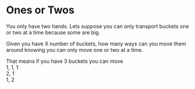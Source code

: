 # Ones or Twos  

You only have two hands. Lets suppose you can only transport buckets one or two at a time because some are big.

Given you have X number of buckets, how many ways can you move them around knowing you can only move one or two at a time.  

That means if you have 3 buckets you can move  
1, 1, 1  
2, 1  
1, 2  

